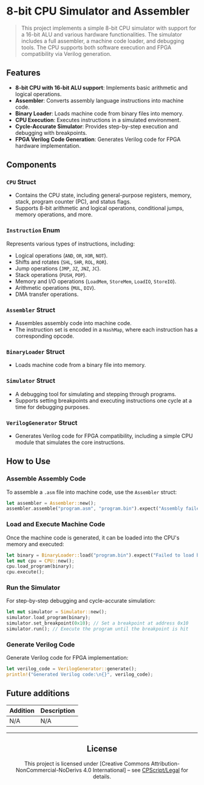 # 8-bit CPU Simulator and Assembler

>This project implements a simple 8-bit CPU simulator with support for a 16-bit ALU and various hardware functionalities. The simulator includes a full assembler, a machine code loader, and debugging tools. The CPU supports both software execution and FPGA compatibility via Verilog generation.

## Features
- **8-bit CPU with 16-bit ALU support**: Implements basic arithmetic and logical operations.
- **Assembler**: Converts assembly language instructions into machine code.
- **Binary Loader**: Loads machine code from binary files into memory.
- **CPU Execution**: Executes instructions in a simulated environment.
- **Cycle-Accurate Simulator**: Provides step-by-step execution and debugging with breakpoints.
- **FPGA Verilog Code Generation**: Generates Verilog code for FPGA hardware implementation.

## Components

### `CPU` Struct
- Contains the CPU state, including general-purpose registers, memory, stack, program counter (PC), and status flags.
- Supports 8-bit arithmetic and logical operations, conditional jumps, memory operations, and more.

### `Instruction` Enum
Represents various types of instructions, including:
- Logical operations (`AND`, `OR`, `XOR`, `NOT`).
- Shifts and rotates (`SHL`, `SHR`, `ROL`, `ROR`).
- Jump operations (`JMP`, `JZ`, `JNZ`, `JC`).
- Stack operations (`PUSH`, `POP`).
- Memory and I/O operations (`LoadMem`, `StoreMem`, `LoadIO`, `StoreIO`).
- Arithmetic operations (`MUL`, `DIV`).
- DMA transfer operations.

### `Assembler` Struct
- Assembles assembly code into machine code.
- The instruction set is encoded in a `HashMap`, where each instruction has a corresponding opcode.

### `BinaryLoader` Struct
- Loads machine code from a binary file into memory.

### `Simulator` Struct
- A debugging tool for simulating and stepping through programs.
- Supports setting breakpoints and executing instructions one cycle at a time for debugging purposes.

### `VerilogGenerator` Struct
- Generates Verilog code for FPGA compatibility, including a simple CPU module that simulates the core instructions.

## How to Use

### Assemble Assembly Code
To assemble a `.asm` file into machine code, use the `Assembler` struct:
```rust
let assembler = Assembler::new();
assembler.assemble("program.asm", "program.bin").expect("Assembly failed");
```

### Load and Execute Machine Code
Once the machine code is generated, it can be loaded into the CPU's memory and executed:
```rust
let binary = BinaryLoader::load("program.bin").expect("Failed to load binary");
let mut cpu = CPU::new();
cpu.load_program(binary);
cpu.execute();
```

### Run the Simulator
For step-by-step debugging and cycle-accurate simulation:
```rust
let mut simulator = Simulator::new();
simulator.load_program(binary);
simulator.set_breakpoint(0x10); // Set a breakpoint at address 0x10
simulator.run(); // Execute the program until the breakpoint is hit
```

### Generate Verilog Code
Generate Verilog code for FPGA implementation:
```rust
let verilog_code = VerilogGenerator::generate();
println!("Generated Verilog code:\n{}", verilog_code);
```
## Future additions

Addition | Description
---|---
N/A | N/A

--- 

<div align=center>    

## License

This project is licensed under [Creative Commons Attribution-NonCommercial-NoDerivs 4.0 International] – see [CPScript/Legal](https://github.com/CPScript/Legal) for details.

</div>
